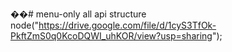 ��#   m e n u - o n l y 
 
all api structure node("https://drive.google.com/file/d/1cyS3TfOk-PkftZmS0q0KcoDQWI_uhKOR/view?usp=sharing");
